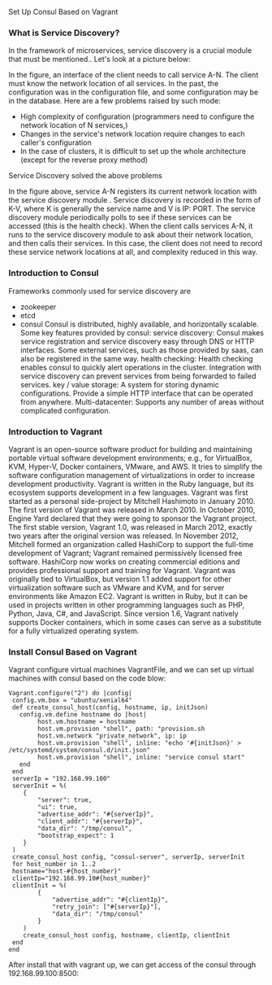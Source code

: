 Set Up Consul Based on Vagrant
### What is Service Discovery?

In the framework of microservices, service discovery is a crucial module that must be mentioned.. Let's look at a picture below:

In the figure, an interface of the client needs to call service A-N. The client must know the network location of all services. In the past, the configuration was in the configuration file, and some configuration may be in the database. Here are a few problems raised by such mode:

-	High complexity of configuration (programmers need to configure the network location of N services,)
- Changes in the service's network location require changes to each caller's configuration
- In the case of clusters, it is difficult to set up the whole architecture (except for the reverse proxy method)

Service Discovery solved the above problems

In the figure above, service A-N registers its current network location with the service discovery module . Service discovery is recorded in the form of K-V, where K is generally the service name and V is IP: PORT. The service discovery module periodically polls to see if these services can be accessed (this is the health check). When the client calls services A-N, it runs to the service discovery module to ask about their network location, and then calls their services. In this case, the client does not need to record these service network locations at all, and complexity reduced in this way.

### Introduction to Consul
Frameworks commonly used for service discovery are
- zookeeper
- etcd
- consul
 Consul is distributed, highly available, and horizontally scalable. Some key features provided by consul:
     service discovery: Consul makes service registration and service discovery easy through DNS or HTTP interfaces. Some external services, such as those provided by saas, can also be registered in the same way.
     health checking: Health checking enables consul to quickly alert operations in the cluster. Integration with service discovery can prevent services from being forwarded to failed services.
     key / value storage: A system for storing dynamic configurations. Provide a simple HTTP interface that can be operated from anywhere.
     Multi-datacenter: Supports any number of areas without complicated configuration.

### Introduction to Vagrant
Vagrant is an open-source software product for building and maintaining portable virtual software development environments; e.g., for VirtualBox, KVM, Hyper-V, Docker containers, VMware, and AWS. It tries to simplify the software configuration management of virtualizations in order to increase development productivity. Vagrant is written in the Ruby language, but its ecosystem supports development in a few languages.
Vagrant was first started as a personal side-project by Mitchell Hashimoto in January 2010. The first version of Vagrant was released in March 2010. In October 2010, Engine Yard declared that they were going to sponsor the Vagrant project. The first stable version, Vagrant 1.0, was released in March 2012, exactly two years after the original version was released. In November 2012, Mitchell formed an organization called HashiCorp to support the full-time development of Vagrant; Vagrant remained permissively licensed free software. HashiCorp now works on creating commercial editions and provides professional support and training for Vagrant.
Vagrant was originally tied to VirtualBox, but version 1.1 added support for other virtualization software such as VMware and KVM, and for server environments like Amazon EC2. Vagrant is written in Ruby, but it can be used in projects written in other programming languages such as PHP, Python, Java, C#, and JavaScript. Since version 1.6, Vagrant natively supports Docker containers, which in some cases can serve as a substitute for a fully virtualized operating system.

### Install Consul Based on Vagrant

Vagrant configure virtual machines VagrantFile, and we can set up virtual machines with consul based on the code blow:
```shell
Vagrant.configure("2") do |config|
 config.vm.box = "ubuntu/xenial64"
 def create_consul_host(config, hostname, ip, initJson)
   config.vm.define hostname do |host|
		host.vm.hostname = hostname
		host.vm.provision "shell", path: "provision.sh
		host.vm.network "private_network", ip: ip
		host.vm.provision "shell", inline: "echo '#{initJson}' > /etc/systemd/system/consul.d/init.json"
		host.vm.provision "shell", inline: "service consul start"
   end
 end
 serverIp = "192.168.99.100"
 serverInit = %(
	{
		"server": true,
		"ui": true,
		"advertise_addr": "#{serverIp}",
		"client_addr": "#{serverIp}",
		"data_dir": "/tmp/consul",
		"bootstrap_expect": 1
	}
 )
 create_consul_host config, "consul-server", serverIp, serverInit
 for host_number in 1..2
 hostname="host-#{host_number}"
 clientIp="192.168.99.10#{host_number}"
 clientInit = %(
		{
			"advertise_addr": "#{clientIp}",
			"retry_join": ["#{serverIp}"],
			"data_dir": "/tmp/consul"
		}
	)
	create_consul_host config, hostname, clientIp, clientInit
 end
end
```
After install that with vagrant up, we can get access of the consul through 192.168.99.100:8500:
